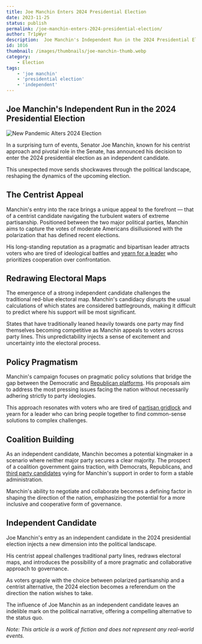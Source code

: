 ```yaml
---
title: Joe Manchin Enters 2024 Presidential Election
date: 2023-11-25
status: publish
permalink: /joe-manchin-enters-2024-presidential-election/
author: Tr1pWyr
description:  Joe Manchin's Independent Run in the 2024 Presidential Election
id: 1016
thumbnail: /images/thumbnails/joe-manchin-thumb.webp
category:
    - Election
tags:
    - 'joe manchin'
    - 'presidential election'
    - 'independent'
---
```


## Joe Manchin's Independent Run in the 2024 Presidential Election

![New Pandemic Alters 2024 Election](/images/joe-manchin.webp)

In a surprising turn of events, Senator Joe Manchin, known for his centrist approach and pivotal role in the Senate, has announced his decision to enter the 2024 presidential election as an independent candidate. 

This unexpected move sends shockwaves through the political landscape, reshaping the dynamics of the upcoming election.

## The Centrist Appeal

Manchin's entry into the race brings a unique appeal to the forefront — that of a centrist candidate navigating the turbulent waters of extreme partisanship. Positioned between the two major political parties, Manchin aims to capture the votes of moderate Americans disillusioned with the polarization that has defined recent elections.

His long-standing reputation as a pragmatic and bipartisan leader attracts voters who are tired of ideological battles and [yearn for a leader](https://freebeacon.com/columns/the-leadership-deficit-doom-loop/) who prioritizes cooperation over confrontation.

## Redrawing Electoral Maps

The emergence of a strong independent candidate challenges the traditional red-blue electoral map. Manchin's candidacy disrupts the usual calculations of which states are considered battlegrounds, making it difficult to predict where his support will be most significant.

States that have traditionally leaned heavily towards one party may find themselves becoming competitive as Manchin appeals to voters across party lines. This unpredictability injects a sense of excitement and uncertainty into the electoral process.

## Policy Pragmatism

Manchin's campaign focuses on pragmatic policy solutions that bridge the gap between the Democratic and [Republican platforms](https://www.csmonitor.com/USA/Politics/2023/0915/Republican-presidential-field-One-party-many-brands). His proposals aim to address the most pressing issues facing the nation without necessarily adhering strictly to party ideologies.

This approach resonates with voters who are tired of [partisan gridlock](https://www.realclearpolitics.com/video/2022/02/09/ab_stoddard_partisan_gerrymandering_leads_to_gridlocked_government.html) and yearn for a leader who can bring people together to find common-sense solutions to complex challenges.

## Coalition Building

As an independent candidate, Manchin becomes a potential kingmaker in a scenario where neither major party secures a clear majority. The prospect of a coalition government gains traction, with Democrats, Republicans, and [third party candidates](/posts/third-party-candidate.html) vying for Manchin's support in order to form a stable administration.

Manchin's ability to negotiate and collaborate becomes a defining factor in shaping the direction of the nation, emphasizing the potential for a more inclusive and cooperative form of governance.

## Independent Candidate

Joe Manchin's entry as an independent candidate in the 2024 presidential election injects a new dimension into the political landscape. 

His centrist appeal challenges traditional party lines, redraws electoral maps, and introduces the possibility of a more pragmatic and collaborative approach to governance.

As voters grapple with the choice between polarized partisanship and a centrist alternative, the 2024 election becomes a referendum on the direction the nation wishes to take. 

The influence of Joe Manchin as an independent candidate leaves an indelible mark on the political narrative, offering a compelling alternative to the status quo.


*Note: This article is a work of fiction and does not represent any real-world events.*
